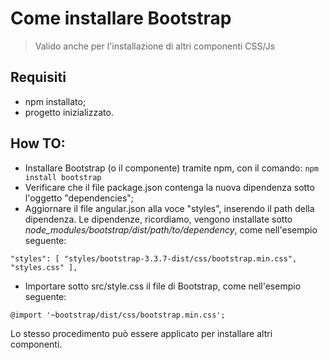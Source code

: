 # Come installare Bootstrap

> Valido anche per l'installazione di altri componenti CSS/Js

## Requisiti
+ npm installato;
+ progetto inizializzato.

## How TO:
- Installare Bootstrap (o il componente) tramite npm, con il comando:
`npm install bootstrap`
- Verificare che il file package.json contenga la nuova dipendenza sotto l'oggetto "dependencies";
- Aggiornare il file angular.json alla voce "styles", inserendo il path della dipendenza. Le dipendenze, ricordiamo, vengono installate sotto _node_modules/bootstrap/dist/path/to/dependency_, come nell'esempio seguente:

`
"styles": [
  "styles/bootstrap-3.3.7-dist/css/bootstrap.min.css",
  "styles.css"
],
`

- Importare sotto src/style.css il file di Bootstrap, come nell'esempio seguente:

`@import '~bootstrap/dist/css/bootstrap.min.css';`

Lo stesso procedimento può essere applicato per installare altri componenti.
